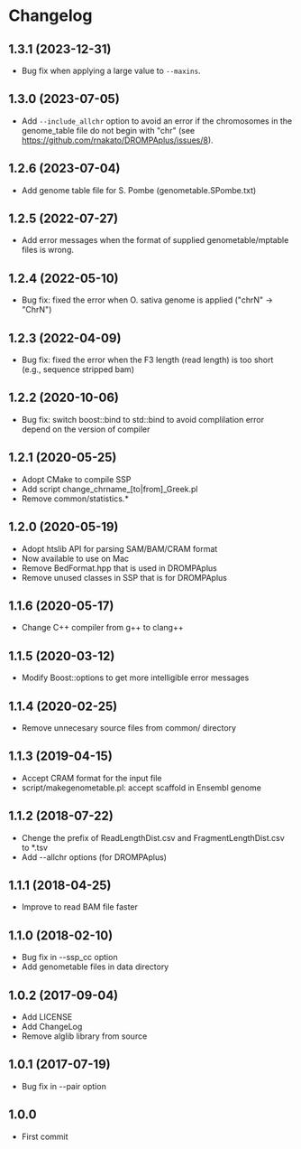 # Changelog

## 1.3.1 (2023-12-31)
- Bug fix when applying a large value to `--maxins`.

## 1.3.0 (2023-07-05)
- Add `--include_allchr` option to avoid an error if the chromosomes in the genome_table file do not begin with "chr" (see https://github.com/rnakato/DROMPAplus/issues/8).

## 1.2.6 (2023-07-04)
- Add genome table file for S. Pombe (genometable.SPombe.txt)

## 1.2.5 (2022-07-27)
- Add error messages when the format of supplied genometable/mptable files is wrong.

## 1.2.4 (2022-05-10)
- Bug fix: fixed the error when O. sativa genome is applied ("chrN" -> "ChrN")

## 1.2.3 (2022-04-09)
- Bug fix: fixed the error when the F3 length (read length) is too short (e.g., sequence stripped bam)

## 1.2.2 (2020-10-06)
- Bug fix: switch boost::bind to std::bind to avoid complilation error depend on the version of compiler

## 1.2.1 (2020-05-25)
- Adopt CMake to compile SSP
- Add script change_chrname_[to|from]_Greek.pl
- Remove common/statistics.*

## 1.2.0 (2020-05-19)
- Adopt htslib API for parsing SAM/BAM/CRAM format
- Now available to use on Mac
- Remove BedFormat.hpp that is used in DROMPAplus
- Remove unused classes in SSP that is for DROMPAplus

## 1.1.6 (2020-05-17)
- Change C++ compiler from g++ to clang++

## 1.1.5 (2020-03-12)
- Modify Boost::options to get more intelligible error messages

## 1.1.4 (2020-02-25)
- Remove unnecesary source files from common/ directory

## 1.1.3 (2019-04-15)
- Accept CRAM format for the input file
- script/makegenometable.pl: accept scaffold in Ensembl genome

## 1.1.2 (2018-07-22)
- Chenge the prefix of ReadLengthDist.csv and FragmentLengthDist.csv to *.tsv
- Add --allchr options (for DROMPAplus)

## 1.1.1 (2018-04-25)
- Improve to read BAM file faster

## 1.1.0 (2018-02-10)
- Bug fix in --ssp_cc option
- Add genometable files in data directory

## 1.0.2 (2017-09-04)
- Add LICENSE
- Add ChangeLog
- Remove alglib library from source

## 1.0.1 (2017-07-19)
- Bug fix in --pair option

## 1.0.0
- First commit
